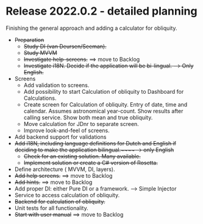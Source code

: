 # Release 2022.0.2 - detailed planning

Finishing the general approach and adding a calculator for obliquity.

- ~~Preparation~~
  - ~~Study DI (van Deursen/Seeman).~~
  - ~~Study MVVM~~
  - ~~Investigate help-screens.~~  ==> move to Backlog
  - ~~Investigate i18N. Decide if the application will be bi-lingual. --> Only English.~~
- Screens
  - Add validation to screens.
  - Add possibility to start Calculation of obliquity to Dashboard for Calculations.
  - Create screen for Calculation of obliquity. Entry of date, time and calendar. Assumes astronomical year-count. Show results after calling service. Show both mean and true obliquity.
  - Move calculation for JDnr to separate screen.
  - Improve look-and-feel of screens.
- Add backend support for validations
- ~~Add i18N, including language definitions for Dutch and English if deciding to make the application bilingual.~~~~--> only English~~ 
  - ~~Check for an existing solution. Many available.~~ 
  - ~~Implement solution or create a C# version of Rosetta.~~
- Define architecture ( MVVM, DI, layers).
- ~~Add help screens.~~  ==> move to Backlog
- ~~Add hints.~~  ==> move to Backlog
- Add proper DI: either Pure DI or a framework. --> Simple Injector
- Service to access calculation of obliquity.
- ~~Backend for calculation of obliquity.~~
- Unit tests for all functionality.
- ~~Start with user manual~~ ==> move to Backlog